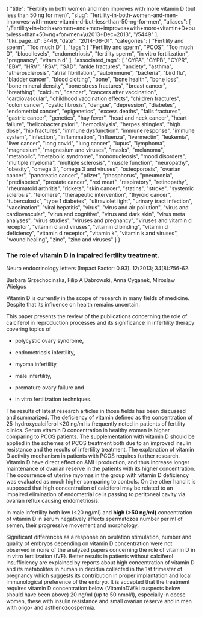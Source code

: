 {
    "title": "Fertility in both women and men improves with more vitamin D (but less than 50 ng for men)",
    "slug": "fertility-in-both-women-and-men-improves-with-more-vitamin-d-but-less-than-50-ng-for-men",
    "aliases": [
        "/Fertility+in+both+women+and+men+improves+with+more+vitamin+D+but+less+than+50+ng+for+men+\u2013+Dec+2013",
        "/5449"
    ],
    "tiki_page_id": 5449,
    "date": "2014-06-01",
    "categories": [
        "Fertility and sperm",
        "Too much D"
    ],
    "tags": [
        "Fertility and sperm",
        "PCOS",
        "Too much D",
        "blood levels",
        "endometriosis",
        "fertility sperm",
        "in vitro fertilization",
        "pregnancy",
        "vitamin d"
    ],
    "associated_tags": [
        "CYPA",
        "CYPB",
        "CYPR",
        "EBV",
        "HRV",
        "RSV",
        "SAD",
        "ankle fractures",
        "anxiety",
        "asthma",
        "atherosclerosis",
        "atrial fibrillation",
        "autoimmune",
        "bacteria",
        "bird flu",
        "bladder cancer",
        "blood clotting",
        "bone",
        "bone health",
        "bone loss",
        "bone mineral density",
        "bone stress fractures",
        "breast cancer",
        "breathing",
        "calcium",
        "cancer",
        "cancers after vaccination",
        "cardiovascular",
        "childhood vaccination effects",
        "children fractures",
        "colon cancer",
        "cystic fibrosis",
        "dengue",
        "depression",
        "diabetes",
        "endometrial cancer",
        "epigenetics",
        "excess deaths",
        "falls fractures",
        "gastric cancer",
        "genetics",
        "hay fever",
        "head and neck cancer",
        "heart failure",
        "helicobacter pylori",
        "hemodialysis",
        "herpes shingles",
        "high dose",
        "hip fractures",
        "immune dysfunction",
        "immune response",
        "immune system",
        "infection",
        "inflammation",
        "influenza",
        "ivermectin",
        "leukemia",
        "liver cancer",
        "long covid",
        "lung cancer",
        "lupus",
        "lymphoma",
        "magnesium",
        "magnesium and viruses",
        "masks",
        "melanoma",
        "metabolic",
        "metabolic syndrome",
        "mononucleosis",
        "mood disorders",
        "multiple myeloma",
        "multiple sclerosis",
        "muscle function",
        "neuropathy",
        "obesity",
        "omega 3",
        "omega 3 and viruses",
        "osteoporosis",
        "ovarian cancer",
        "pancreatic cancer",
        "pfizer",
        "phosphorus",
        "pneumonia",
        "prediabetes",
        "prostate cancer",
        "red meat",
        "respiratory",
        "retinopathy",
        "rheumatoid arthritis",
        "rickets",
        "skin cancer",
        "statins",
        "stroke",
        "systemic sclerosis",
        "telomere",
        "therapeutic intervention",
        "thyroid cancer",
        "tuberculosis",
        "type 1 diabetes",
        "ultraviolet light",
        "urinary tract infection",
        "vaccination",
        "viral hepatitis",
        "virus",
        "virus and air pollution",
        "virus and cardiovascular",
        "virus and cognitive",
        "virus and dark skin",
        "virus meta analyses",
        "virus studies",
        "viruses and pregnancy",
        "viruses and vitamin d receptor",
        "vitamin d and viruses",
        "vitamin d binding",
        "vitamin d deficiency",
        "vitamin d receptor",
        "vitamin k",
        "vitamin k and viruses",
        "wound healing",
        "zinc",
        "zinc and viruses"
    ]
}


### The role of vitamin D in impaired fertility treatment.

Neuro endocrinology letters (Impact Factor: 0.93). 12/2013; 34(8):756-62.

Barbara Grzechocinska, Filip A Dabrowski, Anna Cyganek, Miroslaw Wielgos

Vitamin D is currently in the scope of research in many fields of medicine. Despite that its influence on health remains uncertain. 

This paper presents the review of the publications concerning the role of calciferol in reproduction processes and its significance in infertility therapy covering topics of 

* polycystic ovary syndrome, 

* endometriosis infertility, 

* myoma infertility, 

* male infertility, 

* premature ovary failure and 

* in vitro fertilization techniques. 

The results of latest research articles in those fields has been discussed and summarized. The deficiency of vitamin defined as the concentration of 25-hydroxycalciferol <20 ng/ml is frequently noted in patients of fertility clinics. Serum vitamin D concentration in healthy women is higher comparing to PCOS patients. The supplementation with vitamin D should be applied in the schemes of PCOS treatment both due to an improved insulin resistance and the results of infertility treatment. The explanation of vitamin D activity mechanism in patients with PCOS requires further research. Vitamin D have direct effect on AMH production, and thus increase longer maintenance of ovarian reserve in the patients with its higher concentration. The occurrence of uterine myomas in the group with vitamin D deficiency was evaluated as much higher comparing to controls. On the other hand it is supposed that high concentration of calciferol may be related to an impaired elimination of endometrial cells passing to peritoneal cavity via ovarian reflux causing endometriosis. 

In male infertility both low (<20 ng/ml) and  **high (>50 ng/ml)** concentration of vitamin D in serum negatively affects spermatozoa number per ml of semen, their progressive movement and morphology. 

Significant differences as a response on ovulation stimulation, number and quality of embryos depending on vitamin D concentration were not observed in none of the analyzed papers concerning the role of vitamin D in in vitro fertilization (IVF). Better results in patients without calciferol insufficiency are explained by reports about high concentration of vitamin D and its metabolites in human in decidua collected in the 1st trimester of pregnancy which suggests its contribution in proper implantation and local immunological preference of the embryo. It is accepted that the treatment requires vitamin D concentration below (VitaminDWiki suspects below should have been above) 20 ng/ml (up to 50 nmol/l), especially in obese women, these with insulin resistance and small ovarian reserve and in men with oligo- and asthenozoospermia.